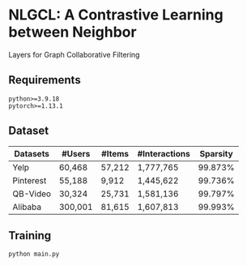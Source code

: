 # NLGCL: A Contrastive Learning between Neighbor
Layers for Graph Collaborative Filtering

## Requirements
```
python>=3.9.18
pytorch>=1.13.1
```

## Dataset

| Datasets    | #Users  | #Items | #Interactions | Sparsity |
|-------------|---------|--------|---------------|----------|
| Yelp        | 60,468  | 57,212 | 1,777,765     | 99.873%  |
| Pinterest   | 55,188  | 9,912  | 1,445,622     | 99.736%  |
| QB-Video    | 30,324  | 25,731 | 1,581,136     | 99.797%  |
| Alibaba     | 300,001 | 81,615 | 1,607,813     | 99.993%  |


## Training
```
python main.py
```